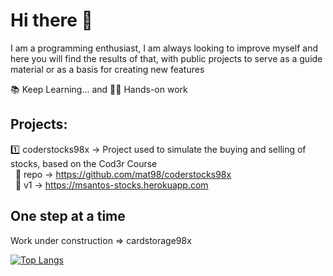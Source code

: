 # Hi there 👋

I am a programming enthusiast, I am always looking to improve myself and here you will find the results of that, with public projects to serve as a guide material or as a basis for creating new features

📚 Keep Learning... and 👷‍♂️ Hands-on work

## Projects:
1️⃣ coderstocks98x -> Project used to simulate the buying and selling of stocks, based on the Cod3r Course <br>
&nbsp; 🔷 repo -> https://github.com/mat98/coderstocks98x <br>
&nbsp; 🔷 v1 -> https://msantos-stocks.herokuapp.com

## One step at a time
Work under construction => cardstorage98x

[![Top Langs](https://github-readme-stats.vercel.app/api/top-langs/?username=mat98)](https://https://github.com/mat98/mat98)

